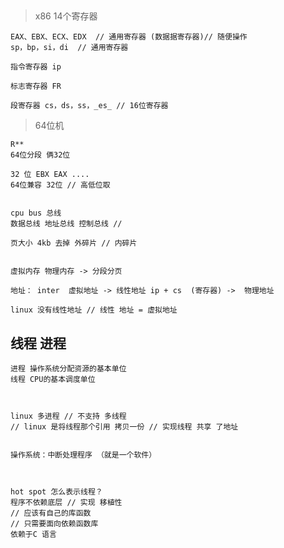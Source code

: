 

## 


> x86 14个寄存器
    
    EAX、EBX、ECX、EDX  // 通用寄存器 (数据据寄存器)// 随便操作
    sp，bp，si，di  // 通用寄存器
    
    指令寄存器 ip
    
    标志寄存器 FR
    
    段寄存器 cs，ds，ss，_es_ // 16位寄存器
    
    
> 64位机

    R**
    64位分段 俩32位
    
    32 位 EBX EAX ....
    64位兼容 32位 // 高低位取
    
    
    cpu bus 总线
    数据总线 地址总线 控制总线 //
    
    页大小 4kb 去掉 外碎片 // 内碎片
    
    
    虚拟内存 物理内存 -> 分段分页
    
    地址： inter  虚拟地址 -> 线性地址 ip + cs  (寄存器) ->  物理地址
    
    linux 没有线性地址 // 线性 地址 = 虚拟地址
    
    
    
## 线程 进程

    进程 操作系统分配资源的基本单位
    线程 CPU的基本调度单位
    
    
    
    linux 多进程 // 不支持 多线程
    // linux 是将线程那个引用 拷贝一份 // 实现线程 共享 了地址
    
    
    操作系统：中断处理程序 （就是一个软件）
    
    
    
    hot spot 怎么表示线程？
    程序不依赖底层 // 实现 移植性
    // 应该有自己的库函数
    // 只需要面向依赖函数库
    依赖于C 语言
